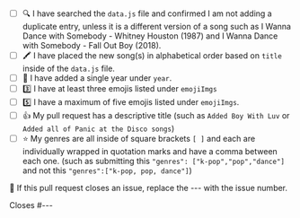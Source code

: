 <!-- You must fill out this to do list for your pull request to be accepted.  If you are adding a new song, please follow the checklist below. Place an [x] (get rid of any spaces) inside each square as you complete each item. If this pull request is to address someting other than adding songs, please delete the text below and write your own description on what you have changed/added to the project. -->

- [ ] 🔍 I have searched the `data.js` file and confirmed I am not adding a duplicate entry, unless it is a different version of a song such as I Wanna Dance with Somebody - Whitney Houston (1987) and I Wanna Dance with Somebody - Fall Out Boy (2018).
- [ ] 🖍️ I have placed the new song(s) in alphabetical order based on `title` inside of the `data.js` file. 
- [ ] 📅 I have added a single year under `year`. 
- [ ] 3️⃣ I have at least three emojis listed under `emojiImgs`
- [ ] 5️⃣ I have a maximum of five emojis listed under `emojiImgs`.
- [ ] 👍 My pull request has a descriptive title (such as `Added Boy With Luv` or `Added all of Panic at the Disco songs`)
- [ ] ⭐ My genres are all inside of square brackets `[ ]` and each are individually wrapped in quotation marks and have a comma between each one. (such as submitting this `"genres": ["k-pop","pop","dance"]` and not this `"genres":["k-pop, pop, dance"]`)

👋 If this pull request closes an issue, replace the --- with the issue number.

Closes #---
